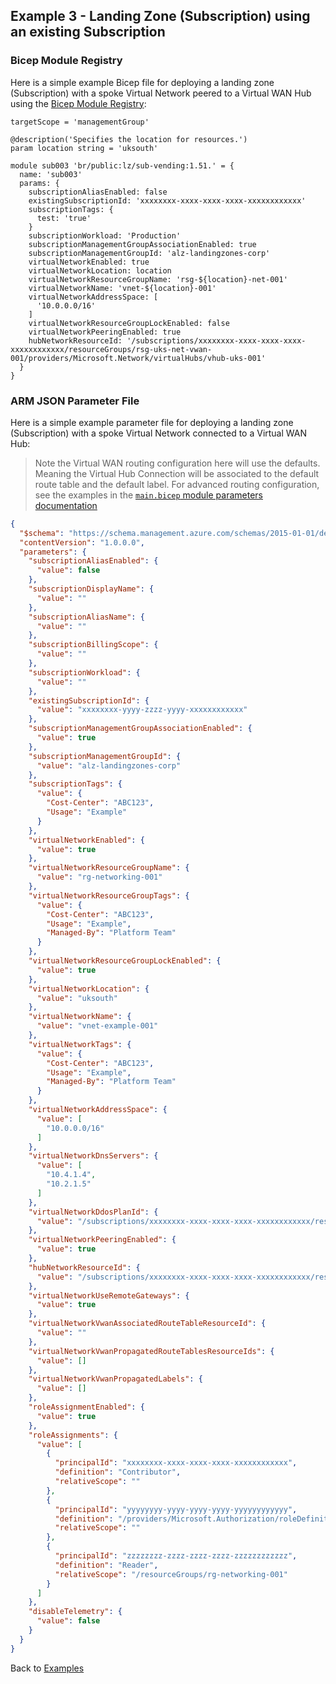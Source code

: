<!-- markdownlint-disable MD041 -->
## Example 3 - Landing Zone (Subscription) using an existing Subscription

### Bicep Module Registry

Here is a simple example Bicep file for deploying a landing zone (Subscription) with a spoke Virtual Network peered to a Virtual WAN Hub using the [Bicep Module Registry](https://github.com/Azure/bicep-registry-modules):

```bicep
targetScope = 'managementGroup'

@description('Specifies the location for resources.')
param location string = 'uksouth'

module sub003 'br/public:lz/sub-vending:1.51.' = {
  name: 'sub003'
  params: {
    subscriptionAliasEnabled: false
    existingSubscriptionId: 'xxxxxxxx-xxxx-xxxx-xxxx-xxxxxxxxxxxx'
    subscriptionTags: {
      test: 'true'
    }
    subscriptionWorkload: 'Production'
    subscriptionManagementGroupAssociationEnabled: true
    subscriptionManagementGroupId: 'alz-landingzones-corp'
    virtualNetworkEnabled: true
    virtualNetworkLocation: location
    virtualNetworkResourceGroupName: 'rsg-${location}-net-001'
    virtualNetworkName: 'vnet-${location}-001'
    virtualNetworkAddressSpace: [
      '10.0.0.0/16'
    ]
    virtualNetworkResourceGroupLockEnabled: false
    virtualNetworkPeeringEnabled: true
    hubNetworkResourceId: '/subscriptions/xxxxxxxx-xxxx-xxxx-xxxx-xxxxxxxxxxxx/resourceGroups/rsg-uks-net-vwan-001/providers/Microsoft.Network/virtualHubs/vhub-uks-001'
  }
}
```

### ARM JSON Parameter File

Here is a simple example parameter file for deploying a landing zone (Subscription) with a spoke Virtual Network connected to a Virtual WAN Hub:

> Note the Virtual WAN routing configuration here will use the defaults. Meaning the Virtual Hub Connection will be associated to the default route table and the default label. For advanced routing configuration, see the examples in the [`main.bicep` module parameters documentation](../../main.bicep.parameters.md)

```json
{
  "$schema": "https://schema.management.azure.com/schemas/2015-01-01/deploymentParameters.json#",
  "contentVersion": "1.0.0.0",
  "parameters": {
    "subscriptionAliasEnabled": {
      "value": false
    },
    "subscriptionDisplayName": {
      "value": ""
    },
    "subscriptionAliasName": {
      "value": ""
    },
    "subscriptionBillingScope": {
      "value": ""
    },
    "subscriptionWorkload": {
      "value": ""
    },
    "existingSubscriptionId": {
      "value": "xxxxxxxx-yyyy-zzzz-yyyy-xxxxxxxxxxxx"
    },
    "subscriptionManagementGroupAssociationEnabled": {
      "value": true
    },
    "subscriptionManagementGroupId": {
      "value": "alz-landingzones-corp"
    },
    "subscriptionTags": {
      "value": {
        "Cost-Center": "ABC123",
        "Usage": "Example"
      }
    },
    "virtualNetworkEnabled": {
      "value": true
    },
    "virtualNetworkResourceGroupName": {
      "value": "rg-networking-001"
    },
    "virtualNetworkResourceGroupTags": {
      "value": {
        "Cost-Center": "ABC123",
        "Usage": "Example",
        "Managed-By": "Platform Team"
      }
    },
    "virtualNetworkResourceGroupLockEnabled": {
      "value": true
    },
    "virtualNetworkLocation": {
      "value": "uksouth"
    },
    "virtualNetworkName": {
      "value": "vnet-example-001"
    },
    "virtualNetworkTags": {
      "value": {
        "Cost-Center": "ABC123",
        "Usage": "Example",
        "Managed-By": "Platform Team"
      }
    },
    "virtualNetworkAddressSpace": {
      "value": [
        "10.0.0.0/16"
      ]
    },
    "virtualNetworkDnsServers": {
      "value": [
        "10.4.1.4",
        "10.2.1.5"
      ]
    },
    "virtualNetworkDdosPlanId": {
      "value": "/subscriptions/xxxxxxxx-xxxx-xxxx-xxxx-xxxxxxxxxxxx/resourceGroups/rg-hub-network-001/providers/Microsoft.Network/ddosProtectionPlans/ddos-001"
    },
    "virtualNetworkPeeringEnabled": {
      "value": true
    },
    "hubNetworkResourceId": {
      "value": "/subscriptions/xxxxxxxx-xxxx-xxxx-xxxx-xxxxxxxxxxxx/resourceGroups/rg-hub-network-001/providers/Microsoft.Network/virtualNetworks/vnet-hub-001"
    },
    "virtualNetworkUseRemoteGateways": {
      "value": true
    },
    "virtualNetworkVwanAssociatedRouteTableResourceId": {
      "value": ""
    },
    "virtualNetworkVwanPropagatedRouteTablesResourceIds": {
      "value": []
    },
    "virtualNetworkVwanPropagatedLabels": {
      "value": []
    },
    "roleAssignmentEnabled": {
      "value": true
    },
    "roleAssignments": {
      "value": [
        {
          "principalId": "xxxxxxxx-xxxx-xxxx-xxxx-xxxxxxxxxxxx",
          "definition": "Contributor",
          "relativeScope": ""
        },
        {
          "principalId": "yyyyyyyy-yyyy-yyyy-yyyy-yyyyyyyyyyyy",
          "definition": "/providers/Microsoft.Authorization/roleDefinitions/xxxxxxxx-xxxx-xxxx-xxxx-xxxxxxxxxxxx",
          "relativeScope": ""
        },
        {
          "principalId": "zzzzzzzz-zzzz-zzzz-zzzz-zzzzzzzzzzzz",
          "definition": "Reader",
          "relativeScope": "/resourceGroups/rg-networking-001"
        }
      ]
    },
    "disableTelemetry": {
      "value": false
    }
  }
}
```

Back to [Examples](Examples)
